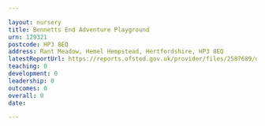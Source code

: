 ```yaml
---

layout: nursery
title: Bennetts End Adventure Playground
urn: 129321
postcode: HP3 8EQ
address: Rant Meadow, Hemel Hempstead, Hertfordshire, HP3 8EQ
latestReportUrl: https://reports.ofsted.gov.uk/provider/files/2587689/urn/129321.pdf
teaching: 0
development: 0
leadership: 0
outcomes: 0
overall: 0
date: 

---
```

